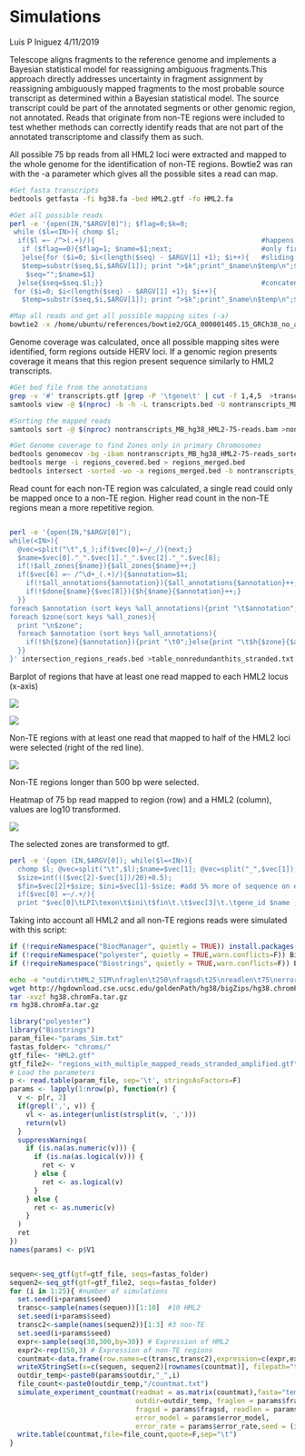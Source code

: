 Simulations
================
Luis P Iniguez
4/11/2019

Telescope aligns fragments to the reference genome and implements a Bayesian statistical model for reassigning ambiguous fragments.This approach directly addresses uncertainty in fragment assignment by reassigning ambiguously mapped fragments to the most probable source transcript as determined within a Bayesian statistical model. The source transcript could be part of the annotated segments or other genomic region, not annotated. Reads that originate from non-TE regions were included to test whether methods can correctly identify reads that are not part of the annotated transcriptome and classify them as such.

All possible 75 bp reads from all HML2 loci were extracted and mapped to the whole genome for the identification of non-TE regions. Bowtie2 was ran with the -a parameter which gives all the possible sites a read can map.

``` bash
#Get fasta transcripts
bedtools getfasta -fi hg38.fa -bed HML2.gtf -fo HML2.fa

#Get all possible reads
perl -e '{open(IN,"$ARGV[0]"); $flag=0;$k=0; 
 while ($l=<IN>){ chomp $l;
  if($l =~ /^>(.+)/){                                         #happens only when a new transcript start
   if ($flag==0){$flag=1; $name=$1;next;                      #only first line
   }else{for ($i=0; $i<(length($seq) - $ARGV[1] +1); $i++){   #sliding window (1bp) readlength equals $ARG[1]
   $temp=substr($seq,$i,$ARGV[1]); print ">$k";print"_$name\n$temp\n";$k++}
    $seq="";$name=$1}
  }else{$seq=$seq.$l;}}                                       #concatene sequence if it has end of line 
 for ($i=0; $i<(length($seq) - $ARGV[1] +1); $i++){
   $temp=substr($seq,$i,$ARGV[1]); print ">$k";print"_$name\n$temp\n";$k++}}' HML2.fa 75 >all_possible_reads_HML2_75.fa

#Map all reads and get all possible mapping sites (-a)
bowtie2 -x /home/ubuntu/references/bowtie2/GCA_000001405.15_GRCh38_no_alt_analysis_set.fna.bowtie_index -U all_possible_reads_HML2_75.fa -S all75reads_mapped_all.sam --very-sensitive -f -a -p $(nproc)
```

Genome coverage was calculated, once all possible mapping sites were identified, form regions outside HERV loci. If a genomic region presents coverage it means that this region present sequence similarly to HML2 transcripts.

``` bash
#Get bed file from the annotations
grep -v '#' transcripts.gtf |grep -P '\tgene\t' | cut -f 1,4,5  >transcripts.bed
samtools view -@ $(nproc) -b -h -L transcripts.bed -U nontranscripts_MB_hg38_HML2-75-reads.bam all75reads_mapped_all.sam >/dev/null  #reads mapped to other place than HML2 loci found in the -U

#Sorting the mapped reads
samtools sort -@ $(nproc) nontranscripts_MB_hg38_HML2-75-reads.bam >nontranscripts_MB_hg38_HML2-75-reads_sorted.bam

#Get Genome coverage to find Zones only in primary Chromosomes
bedtools genomecov -bg -ibam nontranscripts_MB_hg38_HML2-75-reads_sorted.bam > regions_covered.bed 
bedtools merge -i regions_covered.bed > regions_merged.bed
bedtools intersect -sorted -wo -a regions_merged.bed -b nontranscripts_MB_hg38_HML2-75-reads_sorted.bam  | awk '{ if ($1 !~ "_")print$0;}' OFS='\t' > intersection_regions_reads.bed
```

Read count for each non-TE region was calculated, a single read could only be mapped once to a non-TE region. Higher read count in the non-TE regions mean a more repetitive region.

``` bash

perl -e '{open(IN,"$ARGV[0]");
while(<IN>){
  @vec=split("\t",$_);if($vec[0]=~/_/){next;}
  $name=$vec[0]."_".$vec[1]."_".$vec[2]."_".$vec[8];
  if(!$all_zones{$name}){$all_zones{$name}++;}                            #identify regions
  if($vec[6] =~ /^\d+_(.+)/){$annotation=$1;                              #annotation is the name of the HML2
    if(!$all_annotations{$annotation}){$all_annotations{$annotation}++;}  #identify all HML2 with repetitive reads
    if(!$done{$name}{$vec[8]}){$h{$name}{$annotation}++;}                 #avoid tandem repeats in the same strand and counts the number of reads per HML2 locus
  }}
foreach $annotation (sort keys %all_annotations){print "\t$annotation";}
foreach $zone(sort keys %all_zones){
  print "\n$zone";
  foreach $annotation (sort keys %all_annotations){
    if(!$h{$zone}{$annotation}){print "\t0";}else{print "\t$h{$zone}{$annotation}";}
  }}
}' intersection_regions_reads.bed >table_nonredundanthits_stranded.txt    #table, colums are HML2 loci and rows are other loci with mapped reads
```

Barplot of regions that have at least one read mapped to each HML2 locus (x-axis)

![](Simulations_files/figure-markdown_github/Barplot-1.png)

![](Simulations_files/figure-markdown_github/Hist-1.png)

Non-TE regions with at least one read that mapped to half of the HML2 loci were selected (right of the red line).

![](Simulations_files/figure-markdown_github/Sel-1.png)

Non-TE regions longer than 500 bp were selected.

Heatmap of 75 bp read mapped to region (row) and a HML2 (column), values are log10 transformed.

![](Simulations_files/figure-markdown_github/Heat-1.png)

The selected zones are transformed to gtf.

``` bash
perl -e '{open (IN,$ARGV[0]); while($l=<IN>){ 
  chomp $l; @vec=split("\t",$l);$name=$vec[1]; @vec=split("_",$vec[1]);
  $size=int((($vec[2]-$vec[1])/20)+0.5);
  $fin=$vec[2]+$size; $ini=$vec[1]-$size; #add 5% more of sequence on each side
  if($vec[0] =~/.+/){ 
  print "$vec[0]\tLPI\texon\t$ini\t$fin\t.\t$vec[3]\t.\tgene_id $name ; transcript_id $name ; locus $name\n"; }}}'   regions_with_multiple_mapped_reads_stranded.txt > regions_with_multiple_mapped_reads_stranded_amplified.gtf
```

Taking into account all HML2 and all non-TE regions reads were simulated with this script:

``` r
if (!requireNamespace("BiocManager", quietly = TRUE)) install.packages("BiocManager")
if (!requireNamespace("polyester", quietly = TRUE,warn.conflicts=F)) BiocManager::install("polyester", version = "3.8")
if (!requireNamespace("Biostrings", quietly = TRUE,warn.conflicts=F)) BiocManager::install("Biostrings", version = "3.8")
```

``` bash
echo -e "outdir\tHML2_SIM\nfraglen\t250\nfragsd\t25\nreadlen\t75\nerror_model\tillumina5\nerror_rate\t0.005\npaired\ttrue\nseed\t123556\n" >params_Sim.txt
wget http://hgdownload.cse.ucsc.edu/goldenPath/hg38/bigZips/hg38.chromFa.tar.gz
tar -xvzf hg38.chromFa.tar.gz
rm hg38.chromFa.tar.gz
```

``` r
library("polyester")
library("Biostrings")
param_file<-"params_Sim.txt"
fastas_folder<- "chroms/"
gtf_file<- "HML2.gtf"
gtf_file2<- "regions_with_multiple_mapped_reads_stranded_amplified.gtf"
# Load the parameters
p <- read.table(param_file, sep='\t', stringsAsFactors=F)
params <- lapply(1:nrow(p), function(r) {
  v <- p[r, 2]
  if(grepl(',', v)) {
    vl <- as.integer(unlist(strsplit(v, ',')))
    return(vl)
  }
  suppressWarnings(
    if (is.na(as.numeric(v))) {
      if (is.na(as.logical(v))) {
        ret <- v 
      } else {
        ret <- as.logical(v)
      }
    } else {
      ret <- as.numeric(v)
    }
  )
  ret
})
names(params) <- p$V1


sequen<-seq_gtf(gtf=gtf_file, seqs=fastas_folder)
sequen2<-seq_gtf(gtf=gtf_file2, seqs=fastas_folder)
for (i in 1:25){ #number of simulations
  set.seed(i+params$seed)
  transc<-sample(names(sequen))[1:10]  #10 HML2
  set.seed(i+params$seed)
  transc2<-sample(names(sequen2))[1:3] #3 non-TE
  set.seed(i+params$seed)
  expr<-sample(seq(30,300,by=30)) # Expression of HML2
  expr2<-rep(150,3) # Expression of non-TE regions
  countmat<-data.frame(row.names=c(transc,transc2),expression=c(expr,expr2))
  writeXStringSet(x=c(sequen, sequen2)[rownames(countmat)], filepath="temp_seq4sim.fa")
  outdir_temp<-paste0(params$outdir,"_",i)
  file_count<-paste0(outdir_temp,"/countmat.txt")
  simulate_experiment_countmat(readmat = as.matrix(countmat),fasta="temp_seq4sim.fa",
                               outdir=outdir_temp, fraglen = params$fraglen,
                               fragsd = params$fragsd, readlen = params$readlen,
                               error_model = params$error_model,
                               error_rate = params$error_rate,seed = (i+params$seed))
  write.table(countmat,file=file_count,quote=F,sep="\t")
}
```
